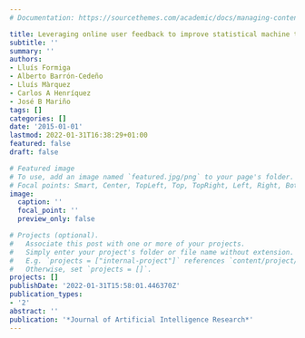 ```yaml
---
# Documentation: https://sourcethemes.com/academic/docs/managing-content/

title: Leveraging online user feedback to improve statistical machine translation
subtitle: ''
summary: ''
authors:
- Lluís Formiga
- Alberto Barrón-Cedeño
- Lluís Màrquez
- Carlos A Henríquez
- José B Mariño
tags: []
categories: []
date: '2015-01-01'
lastmod: 2022-01-31T16:38:29+01:00
featured: false
draft: false

# Featured image
# To use, add an image named `featured.jpg/png` to your page's folder.
# Focal points: Smart, Center, TopLeft, Top, TopRight, Left, Right, BottomLeft, Bottom, BottomRight.
image:
  caption: ''
  focal_point: ''
  preview_only: false

# Projects (optional).
#   Associate this post with one or more of your projects.
#   Simply enter your project's folder or file name without extension.
#   E.g. `projects = ["internal-project"]` references `content/project/deep-learning/index.md`.
#   Otherwise, set `projects = []`.
projects: []
publishDate: '2022-01-31T15:58:01.446370Z'
publication_types:
- '2'
abstract: ''
publication: '*Journal of Artificial Intelligence Research*'
---
```

